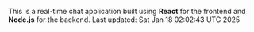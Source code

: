 This is a real-time chat application built using **React** for the frontend and **Node.js** for the backend.
Last updated: Sat Jan 18 02:02:43 UTC 2025
